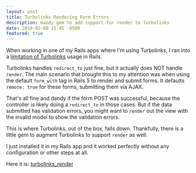 ```yaml
---
layout: post
title: Turbolinks Rendering Form Errors
description: Handy gem to add support for render to Turbolinks
date: 2019-02-08 15:45 -0500
featured: true
---
```


When working in one of my Rails apps where I'm using Turbolinks, I ran into a [limitation of Turbolinks](https://github.com/turbolinks/turbolinks/issues/85) usage in Rails.

Turbolinks handles `redirect_to` just fine, but it actually does NOT handle `render`.  The main scenario that brought this to my attention was when using the default `form_with` tag in Rails 5 to render and submit forms.  It defaults `remote: true` for these forms, submitting them via AJAX.

That's all fine and dandy if the form POST was successful, because the controller is likely doing a `redirect_to` in those cases.  But if the data submitted has validation errors, you might want to `render` out the view with the invalid model to show the validation errors.

This is where Turbolinks, out of the box, falls down.  Thankfully, there is a little gem to augment Turbolinks to support `render` as well.

I just installed it in my Rails app and it worked perfectly without any configuration or other steps at all.

Here it is: [turbolinks_render](https://github.com/jorgemanrubia/turbolinks_render)
